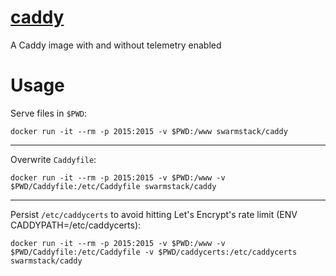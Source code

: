 
# [caddy](https://github.com/mholt/caddy/)

A Caddy image with and without telemetry enabled

# Usage

Serve files in `$PWD`:
```
docker run -it --rm -p 2015:2015 -v $PWD:/www swarmstack/caddy
```
---
Overwrite `Caddyfile`:
```
docker run -it --rm -p 2015:2015 -v $PWD:/www -v $PWD/Caddyfile:/etc/Caddyfile swarmstack/caddy
```
---
Persist `/etc/caddycerts` to avoid hitting Let's Encrypt's rate limit (ENV CADDYPATH=/etc/caddycerts):
```
docker run -it --rm -p 2015:2015 -v $PWD:/www -v $PWD/Caddyfile:/etc/Caddyfile -v $PWD/caddycerts:/etc/caddycerts swarmstack/caddy
```
